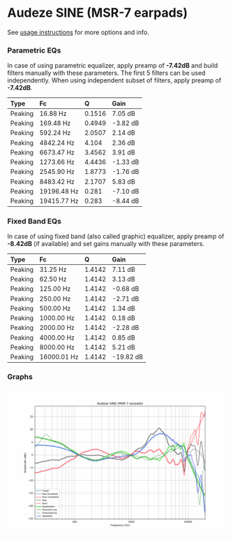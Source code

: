 # Audeze SINE (MSR-7 earpads)
See [usage instructions](https://github.com/jaakkopasanen/AutoEq#usage) for more options and info.

### Parametric EQs
In case of using parametric equalizer, apply preamp of **-7.42dB** and build filters manually
with these parameters. The first 5 filters can be used independently.
When using independent subset of filters, apply preamp of **-7.42dB**.

| Type    | Fc          |      Q | Gain     |
|:--------|:------------|:-------|:---------|
| Peaking | 16.88 Hz    | 0.1516 | 7.05 dB  |
| Peaking | 169.48 Hz   | 0.4949 | -3.82 dB |
| Peaking | 592.24 Hz   | 2.0507 | 2.14 dB  |
| Peaking | 4842.24 Hz  | 4.104  | 2.36 dB  |
| Peaking | 6673.47 Hz  | 3.4562 | 3.91 dB  |
| Peaking | 1273.66 Hz  | 4.4436 | -1.33 dB |
| Peaking | 2545.90 Hz  | 1.8773 | -1.76 dB |
| Peaking | 8483.42 Hz  | 2.1707 | 5.83 dB  |
| Peaking | 19196.48 Hz | 0.281  | -7.10 dB |
| Peaking | 19415.77 Hz | 0.283  | -8.44 dB |

### Fixed Band EQs
In case of using fixed band (also called graphic) equalizer, apply preamp of **-8.42dB**
(if available) and set gains manually with these parameters.

| Type    | Fc          |      Q | Gain      |
|:--------|:------------|:-------|:----------|
| Peaking | 31.25 Hz    | 1.4142 | 7.11 dB   |
| Peaking | 62.50 Hz    | 1.4142 | 3.13 dB   |
| Peaking | 125.00 Hz   | 1.4142 | -0.68 dB  |
| Peaking | 250.00 Hz   | 1.4142 | -2.71 dB  |
| Peaking | 500.00 Hz   | 1.4142 | 1.34 dB   |
| Peaking | 1000.00 Hz  | 1.4142 | 0.18 dB   |
| Peaking | 2000.00 Hz  | 1.4142 | -2.28 dB  |
| Peaking | 4000.00 Hz  | 1.4142 | 0.85 dB   |
| Peaking | 8000.00 Hz  | 1.4142 | 5.21 dB   |
| Peaking | 16000.01 Hz | 1.4142 | -19.82 dB |

### Graphs
![](./Audeze%20SINE%20(MSR-7%20earpads).png)